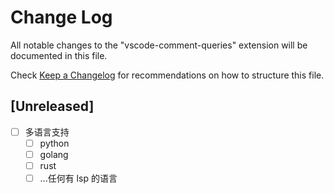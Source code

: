 # Change Log

All notable changes to the "vscode-comment-queries" extension will be documented in this file.

Check [Keep a Changelog](http://keepachangelog.com/) for recommendations on how to structure this file.

## [Unreleased]

* [ ] 多语言支持
  * [ ] python
  * [ ] golang
  * [ ] rust
  * [ ] ...任何有 lsp 的语言
